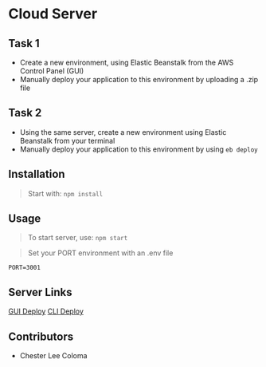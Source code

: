 # Cloud Server

## Task 1
*  Create a new environment, using Elastic Beanstalk from the AWS Control Panel (GUI)
*  Manually deploy your application to this environment by uploading a .zip file

## Task 2
*  Using the same server, create a new environment using Elastic Beanstalk from your terminal
*  Manually deploy your application to this environment by using `eb deploy`

## Installation

> Start with: `npm install`

## Usage

> To start server, use: `npm start`

> Set your PORT environment with an .env file

```text
PORT=3001
```

## Server Links
[GUI Deploy](https://github.com/cleecoloma/code-academy-parcel-service/pull/3)
[CLI Deploy](https://github.com/cleecoloma/code-academy-parcel-service/pull/2)

## Contributors
* Chester Lee Coloma